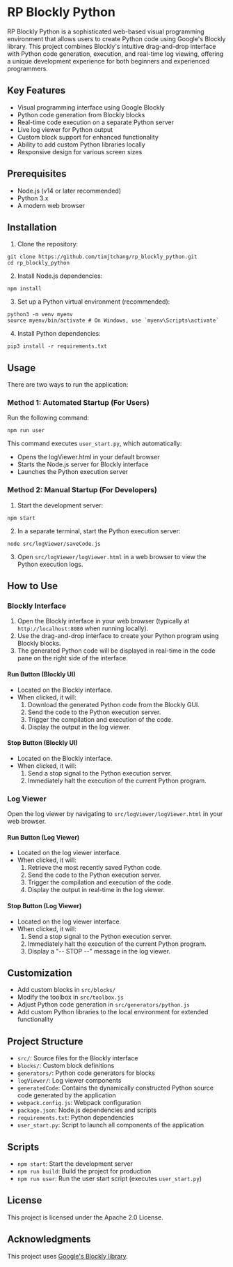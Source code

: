# RP Blockly Python

RP Blockly Python is a sophisticated web-based visual programming environment that allows users to create Python code using Google's Blockly library. This project combines Blockly's intuitive drag-and-drop interface with Python code generation, execution, and real-time log viewing, offering a unique development experience for both beginners and experienced programmers.

## Key Features

- Visual programming interface using Google Blockly
- Python code generation from Blockly blocks
- Real-time code execution on a separate Python server
- Live log viewer for Python output
- Custom block support for enhanced functionality
- Ability to add custom Python libraries locally
- Responsive design for various screen sizes

## Prerequisites

- Node.js (v14 or later recommended)
- Python 3.x
- A modern web browser

## Installation

1. Clone the repository:

```
git clone https://github.com/timjtchang/rp_blockly_python.git
cd rp_blockly_python
```

2. Install Node.js dependencies:

```
npm install
```

3. Set up a Python virtual environment (recommended):

```
python3 -m venv myenv
source myenv/bin/activate # On Windows, use `myenv\Scripts\activate`
```

4. Install Python dependencies:

```
pip3 install -r requirements.txt
```

## Usage

There are two ways to run the application:

### Method 1: Automated Startup (For Users)

Run the following command:

```
npm run user
```

This command executes `user_start.py`, which automatically:

- Opens the logViewer.html in your default browser
- Starts the Node.js server for Blockly interface
- Launches the Python execution server

### Method 2: Manual Startup (For Developers)

1. Start the development server:

```
npm start
```

2. In a separate terminal, start the Python execution server:

```
node src/logViewer/saveCode.js
```

3. Open `src/logViewer/logViewer.html` in a web browser to view the Python execution logs.

## How to Use

### Blockly Interface

1. Open the Blockly interface in your web browser (typically at `http://localhost:8080` when running locally).
2. Use the drag-and-drop interface to create your Python program using Blockly blocks.
3. The generated Python code will be displayed in real-time in the code pane on the right side of the interface.

#### Run Button (Blockly UI)

- Located on the Blockly interface.
- When clicked, it will:
  1. Download the generated Python code from the Blockly GUI.
  2. Send the code to the Python execution server.
  3. Trigger the compilation and execution of the code.
  4. Display the output in the log viewer.

#### Stop Button (Blockly UI)

- Located on the Blockly interface.
- When clicked, it will:
  1. Send a stop signal to the Python execution server.
  2. Immediately halt the execution of the current Python program.

### Log Viewer

Open the log viewer by navigating to `src/logViewer/logViewer.html` in your web browser.

#### Run Button (Log Viewer)

- Located on the log viewer interface.
- When clicked, it will:
  1. Retrieve the most recently saved Python code.
  2. Send the code to the Python execution server.
  3. Trigger the compilation and execution of the code.
  4. Display the output in real-time in the log viewer.

#### Stop Button (Log Viewer)

- Located on the log viewer interface.
- When clicked, it will:
  1. Send a stop signal to the Python execution server.
  2. Immediately halt the execution of the current Python program.
  3. Display a "-- STOP --" message in the log viewer.

## Customization

- Add custom blocks in `src/blocks/`
- Modify the toolbox in `src/toolbox.js`
- Adjust Python code generation in `src/generators/python.js`
- Add custom Python libraries to the local environment for extended functionality

## Project Structure

- `src/`: Source files for the Blockly interface
- `blocks/`: Custom block definitions
- `generators/`: Python code generators for blocks
- `logViewer/`: Log viewer components
- `generatedCode`: Contains the dynamically constructed Python source code generated by the application
- `webpack.config.js`: Webpack configuration
- `package.json`: Node.js dependencies and scripts
- `requirements.txt`: Python dependencies
- `user_start.py`: Script to launch all components of the application

## Scripts

- `npm start`: Start the development server
- `npm run build`: Build the project for production
- `npm run user`: Run the user start script (executes `user_start.py`)

## License

This project is licensed under the Apache 2.0 License.

## Acknowledgments

This project uses [Google's Blockly library](https://github.com/google/blockly).
